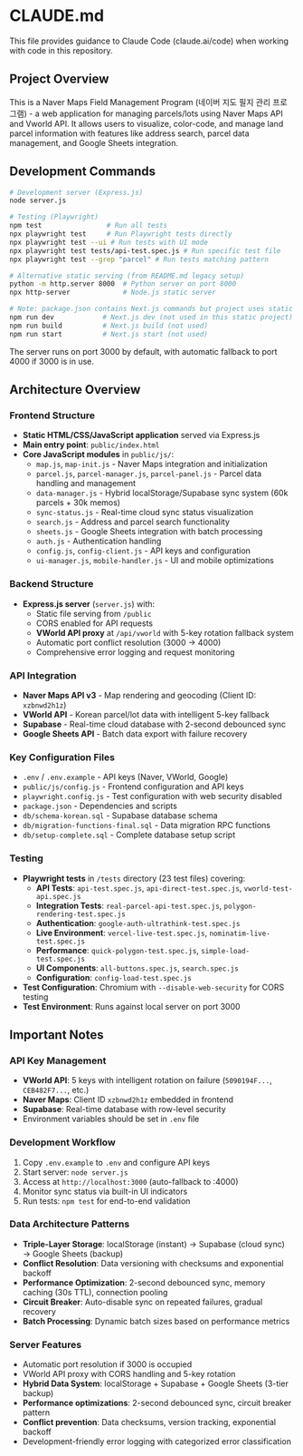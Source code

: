 # CLAUDE.md

This file provides guidance to Claude Code (claude.ai/code) when working with code in this repository.

## Project Overview

This is a Naver Maps Field Management Program (네이버 지도 필지 관리 프로그램) - a web application for managing parcels/lots using Naver Maps API and Vworld API. It allows users to visualize, color-code, and manage land parcel information with features like address search, parcel data management, and Google Sheets integration.

## Development Commands

```bash
# Development server (Express.js)
node server.js

# Testing (Playwright)
npm test                # Run all tests
npx playwright test     # Run Playwright tests directly
npx playwright test --ui # Run tests with UI mode
npx playwright test tests/api-test.spec.js # Run specific test file
npx playwright test --grep "parcel" # Run tests matching pattern

# Alternative static serving (from README.md legacy setup)
python -m http.server 8000  # Python server on port 8000
npx http-server             # Node.js static server

# Note: package.json contains Next.js commands but project uses static Express.js
npm run dev            # Next.js dev (not used in this static project)
npm run build          # Next.js build (not used)
npm run start          # Next.js start (not used)
```

The server runs on port 3000 by default, with automatic fallback to port 4000 if 3000 is in use.

## Architecture Overview

### Frontend Structure
- **Static HTML/CSS/JavaScript application** served via Express.js
- **Main entry point**: `public/index.html`
- **Core JavaScript modules** in `public/js/`:
  - `map.js`, `map-init.js` - Naver Maps integration and initialization
  - `parcel.js`, `parcel-manager.js`, `parcel-panel.js` - Parcel data handling and management
  - `data-manager.js` - Hybrid localStorage/Supabase sync system (60k parcels + 30k memos)
  - `sync-status.js` - Real-time cloud sync status visualization
  - `search.js` - Address and parcel search functionality
  - `sheets.js` - Google Sheets integration with batch processing
  - `auth.js` - Authentication handling
  - `config.js`, `config-client.js` - API keys and configuration
  - `ui-manager.js`, `mobile-handler.js` - UI and mobile optimizations

### Backend Structure
- **Express.js server** (`server.js`) with:
  - Static file serving from `/public`
  - CORS enabled for API requests
  - **VWorld API proxy** at `/api/vworld` with 5-key rotation fallback system
  - Automatic port conflict resolution (3000 → 4000)
  - Comprehensive error logging and request monitoring

### API Integration
- **Naver Maps API v3** - Map rendering and geocoding (Client ID: `xzbnwd2h1z`)
- **VWorld API** - Korean parcel/lot data with intelligent 5-key fallback
- **Supabase** - Real-time cloud database with 2-second debounced sync
- **Google Sheets API** - Batch data export with failure recovery

### Key Configuration Files
- `.env` / `.env.example` - API keys (Naver, VWorld, Google)
- `public/js/config.js` - Frontend configuration and API keys
- `playwright.config.js` - Test configuration with web security disabled
- `package.json` - Dependencies and scripts
- `db/schema-korean.sql` - Supabase database schema
- `db/migration-functions-final.sql` - Data migration RPC functions
- `db/setup-complete.sql` - Complete database setup script

### Testing
- **Playwright tests** in `/tests` directory (23 test files) covering:
  - **API Tests**: `api-test.spec.js`, `api-direct-test.spec.js`, `vworld-test-api.spec.js`
  - **Integration Tests**: `real-parcel-api-test.spec.js`, `polygon-rendering-test.spec.js`
  - **Authentication**: `google-auth-ultrathink-test.spec.js`
  - **Live Environment**: `vercel-live-test.spec.js`, `nominatim-live-test.spec.js`
  - **Performance**: `quick-polygon-test.spec.js`, `simple-load-test.spec.js`
  - **UI Components**: `all-buttons.spec.js`, `search.spec.js`
  - **Configuration**: `config-load-test.spec.js`
- **Test Configuration**: Chromium with `--disable-web-security` for CORS testing
- **Test Environment**: Runs against local server on port 3000

## Important Notes

### API Key Management
- **VWorld API**: 5 keys with intelligent rotation on failure (`5090194F...`, `CEB482F7...`, etc.)
- **Naver Maps**: Client ID `xzbnwd2h1z` embedded in frontend
- **Supabase**: Real-time database with row-level security
- Environment variables should be set in `.env` file

### Development Workflow
1. Copy `.env.example` to `.env` and configure API keys
2. Start server: `node server.js`
3. Access at `http://localhost:3000` (auto-fallback to :4000)
4. Monitor sync status via built-in UI indicators
5. Run tests: `npm test` for end-to-end validation

### Data Architecture Patterns
- **Triple-Layer Storage**: localStorage (instant) → Supabase (cloud sync) → Google Sheets (backup)
- **Conflict Resolution**: Data versioning with checksums and exponential backoff
- **Performance Optimization**: 2-second debounced sync, memory caching (30s TTL), connection pooling
- **Circuit Breaker**: Auto-disable sync on repeated failures, gradual recovery
- **Batch Processing**: Dynamic batch sizes based on performance metrics

### Server Features
- Automatic port resolution if 3000 is occupied
- VWorld API proxy with CORS handling and 5-key rotation
- **Hybrid Data System**: localStorage + Supabase + Google Sheets (3-tier backup)
- **Performance optimizations**: 2-second debounced sync, circuit breaker pattern
- **Conflict prevention**: Data checksums, version tracking, exponential backoff
- Development-friendly error logging with categorized error classification